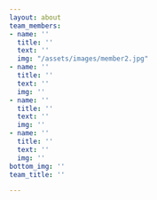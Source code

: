 ```yaml
---
layout: about
team_members:
- name: ''
  title: ''
  text: ''
  img: "/assets/images/member2.jpg"
- name: ''
  title: ''
  text: ''
  img: ''
- name: ''
  title: ''
  text: ''
  img: ''
- name: ''
  title: ''
  text: ''
  img: ''
bottom_img: ''
team_title: ''

---
```

